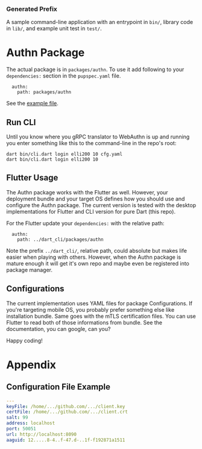 ### Generated Prefix

A sample command-line application with an entrypoint in `bin/`, library code
in `lib/`, and example unit test in `test/`.

# Authn Package

The actual package is in `packages/authn`. To use it add following to your
`dependencies:` section in the `pupspec.yaml` file.

```
  authn:
    path: packages/authn
```

See the [example file](./pubspec.yaml).

## Run CLI

Until you know where you gRPC translator to WebAuthn is up and running you enter
something like this to the command-line in the repo's root:

```shell
dart bin/cli.dart login elli200 10 cfg.yaml
dart bin/cli.dart login elli200 10
```

## Flutter Usage

The Authn package works with the Flutter as well. However, your deployment
bundle and your target OS defines how you should use and configure the Authn
package. The current version is tested with the desktop implementations for
Flutter and CLI version for pure Dart (this repo).

For the Flutter update your `dependencies:` with the relative path:

```
  authn:
    path: ../dart_cli/packages/authn
```

Note the prefix `../dart_cli/`, relative path, could absolute but makes life
easier when playing with others. However, when the Authn package is mature
enough it will get it's own repo and maybe even be registered into package
manager.

## Configurations

The current implementation uses YAML files for package Configurations. If you're
targeting mobile OS, you probably prefer something else like installation
bundle. Same goes with the mTLS certification files. You can use Flutter to read
both of those informations from bundle. See the documentation, you can google,
can you?

Happy coding!

# Appendix

## Configuration File Example

```yaml
---
keyFile: /home/.../github.com/.../client.key
certFile: /home/.../github.com/.../client.crt
salt: 99
address: localhost
port: 50051
url: http://localhost:8090
aaguid: 12.....8-4..f-47.d-..1f-f192871a1511
```
